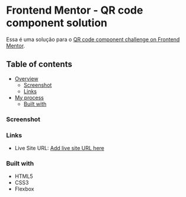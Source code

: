 # Frontend Mentor - QR code component solution

Essa é uma solução para o [QR code component challenge on Frontend Mentor](https://www.frontendmentor.io/challenges/qr-code-component-iux_sIO_H).

## Table of contents

- [Overview](#overview)
  - [Screenshot](#screenshot)
  - [Links](#links)
- [My process](#my-process)
  - [Built with](#built-with)

### Screenshot

### Links

- Live Site URL: [Add live site URL here](https://your-live-site-url.com)

### Built with

- HTML5
- CSS3
- Flexbox
